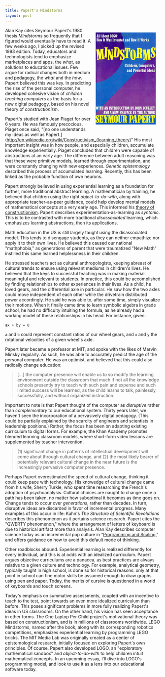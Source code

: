 ```yaml
---
title: Papert's Mindstorms
layout: post
---
```


<img src="/images/mindstorms.jpg" style="height: auto; width: 195px; margin: 15px; float: right;">

Alan Kay cites Seymour Papert's 1980 thesis *Mindstorms* so frequently that I figured would eventually have to read it. A few weeks ago, I picked up the revised 1993 edition. Today, educators and technologists tend to emphasize marketplaces and apps, the *what*, as solutions to educational issues. Few argue for radical changes both in medium and pedagogy, the *what* and the *how*. Papert believed this was key. In predicting the rise of the personal computer, he developed cohesive vision of *children teaching computers* as the basis for a new digital pedagogy, based on his novel theory of *constructionism*.

Papert's studied with Jean Piaget for over 6 years. He was famously precocious. Piaget once said, "[no one understands my ideas as well as Papert.](http://en.wikipedia.org/wiki/Constructivism_(learning_theory)" His most important insight was in how people, and especially children, accumulate knowledge experientially. Piaget concluded that children were capable of abstractions at an early age. The difference between adult reasoning was that these were primitive models, learned through experimentation, and were constantly changing with new experiences. *Genetic epistemology* described this process of accumulated learning. Recently, this has been linked as the probable function of own neurons.

Papert strongly believed in using experiential learning as a foundation for further, more traditional abstract learning. A mathematician by training, he believed that children using the right *object-to-do-with*, along with appropriate teacher-as-peer guidance, could help develop mental models of mathematical concepts at a very early age. This informed his [theory of constructionism](http://wiki.laptop.org/go/Constructionism). Papert describes experimentation-as-learning as *syntonic*. This is to be contrasted with more traditional *disassociated* learning, which emphasizes learning abstractions, then its applications. 

Math education in the US is still largely taught using the disassociated model. This tends to disengage students, as they can neither empathize nor apply it to their own lives. He believed this caused our national "mathphobia," as generations of parent that were traumatized "New Math" instilled this same learned helplessness in their children.

He stressed teachers act as cultural anthropologists, keeping abreast of cultural trends to ensure using relevant mediums in children's lives. He believed that the keys to successful teaching was in making material meaningful and relevant to students. In practice, this could be accomplished by finding relationships to other experiences in their lives. As a child, he loved gears, and the differential axle in particular. He saw how the two axles could move independent of each other while the drivetrain distributed power accordingly. He said he was able to, after some time, simply visualize their motions. When it finally came time to learn symbolic algebra in grade school, he had no difficulty intuiting the formula, as he already had a working model of these relationships in his head. For instance, given:

	ax + by = 0

`a`  and `b` could represent constant ratios of our wheel gears, and `x` and `y` the rotational velocities of a given wheel's axle.

Papert later became a professor at MIT, and spoke with the likes of Marvin Minsky regularly. As such, he was able to accurately predict the age of the personal computer. He was an optimist, and believed that this could also radically change education:

> \[...\] the computer presence will enable us to so modify the learning environment outside the classroom that much if not all the knowledge schools presently try to teach with such pain and expense and such limited success will be learned, as the child learns to talk, painlessly, successfully, and without organized instruction.

Important to note is that Papert thought of the computer as *disruptive* rather than *complementary* to our educational system. Thirty years later, we haven't seen the incorporation of a pervasively digital pedagogy. (This could be partially explained by the scarcity of engineers and scientists in leadership positions.) Rather, the focus has been on adapting existing curriculum to digital forms. For example, the Khan Academy promotes blended learning classroom models, where short-form video lessons are supplemented by teacher intervention.

> (1) significant change in patterns of intellectual development will come about through cultural change, and (2) the most likely bearer of potentially relevant cultural change in the near future is the increasingly pervasive computer presence.

Perhaps Papert overestimated the speed of cultural change, thinking it could keep pace with technology. His knowedge of cultural change came from his wife, Sherry Turkle, who spent time researching the French's adoption of psychoanalysis. Cultural choices are naught to change once a path has been taken, no matter how suboptimal it becomes as time goes on. Change tends to occur over *generations*, rather than decades. In turn, disruptive ideas are discarded in favor of incremental progress. Many examples of this occur in life: Kuhn's *The Structure of Scientific Revolutions* describes this phenomenon as it pertains science research. Papert cites the "QWERTY phenomenon," where the arrangement of letters of keyboard is due to historical artifact more than analysis. Alan Kay describes computer science today as an incremental pop culture in "[Programming and Scaling](https://www.tele-task.de/archive/video/flash/14029/)," and offers guidance on how to avoid this default mode of thinking.

Other roadblocks abound. Experiential learning is realized differently for every individual, and this is at odds with an idealized curriculum. Papert argues objective curriculums are a panacea, as best practices are always relative to a given culture and technology. For example, analytical geometry, typically taught in high school, is done so for historical reasons: only at that point in school can fine motor skills be assumed enough to draw graphs using pen and paper. Today, the merits of cursive is questioned in a world of keyboards and touch screens.

Today's emphasis on summative assessments, coupled with an incentive to teach to the test, point towards an even more idealized curriculum than before. This poses significant problems in more fully realizing Papert's ideas in US classrooms. On the other hand, his vision has seen acceptance in other forms. The One Laptop Per Child project's motivational theory was based on constructionism, and is in millions of classrooms worldwide. LEGO Mindstorms, named after the book, along with its corresponding robotics competitions, emphasizes experiential learning by programming LEGO bricks. The MIT Media Lab was originally created as a center of epistemological research, initially focused on exploring  Papert's own principles. Of course, Papert also developed LOGO, an "exploratory mathematical sandbox" and *object-to-do-with* to help children intuit mathematical concepts. In an upcoming essay, I'll dive into LOGO's programming model, and look to use it as a lens into our educational software today.
